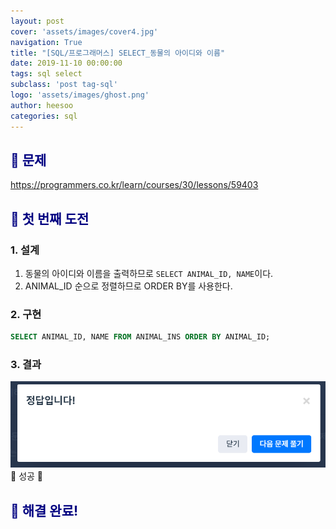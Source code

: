 ```yaml
---
layout: post
cover: 'assets/images/cover4.jpg'
navigation: True
title: "[SQL/프로그래머스] SELECT_동물의 아이디와 이름"
date: 2019-11-10 00:00:00
tags: sql select
subclass: 'post tag-sql'
logo: 'assets/images/ghost.png'
author: heesoo
categories: sql
---
```

## <span style="color:navy">👀 문제</span>
<https://programmers.co.kr/learn/courses/30/lessons/59403>


## <span style="color:navy">👊 첫 번째 도전</span>

### 1. 설계
1. 동물의 아이디와 이름을 출력하므로 `SELECT ANIMAL_ID, NAME`이다.
2. ANIMAL_ID 순으로 정렬하므로 ORDER BY를 사용한다.

### 2. 구현
```sql
SELECT ANIMAL_ID, NAME FROM ANIMAL_INS ORDER BY ANIMAL_ID;
```
### 3. 결과
![실행결과](./assets/images/191108_5.PNG)
🤟 성공 🤟

## <span style="color:navy">👏 해결 완료!</span>
